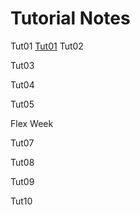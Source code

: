 # Tutorial Notes

Tut01
[Tut01](tut01/tut01Notes.md)
Tut02
<!-- [Tut02](tut02/tut02Notes.md) -->
Tut03
<!-- [Tut03](tut03/tut03Notes.md) -->
Tut04
<!-- [Tut04](tut04/tut04Notes.md) -->
Tut05
<!-- [Tut05](tut05/tut05Notes.md) -->
Flex Week

Tut07
<!-- [Tut07](tut07/tut07Notes.md) -->
Tut08
<!-- [Tut08](tut08/tut08Notes.md) -->
Tut09
<!-- [Tut09](tut09/tut09Notes.md) -->
Tut10
<!-- [Tut10](tut10/tut10Notes.md) -->
